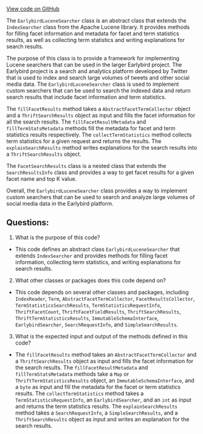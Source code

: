 [View code on GitHub](https://github.com/misbahsy/the-algorithm/src/java/com/twitter/search/earlybird/search/EarlybirdLuceneSearcher.java)

The `EarlybirdLuceneSearcher` class is an abstract class that extends the `IndexSearcher` class from the Apache Lucene library. It provides methods for filling facet information and metadata for facet and term statistics results, as well as collecting term statistics and writing explanations for search results. 

The purpose of this class is to provide a framework for implementing Lucene searchers that can be used in the larger Earlybird project. The Earlybird project is a search and analytics platform developed by Twitter that is used to index and search large volumes of tweets and other social media data. The `EarlybirdLuceneSearcher` class is used to implement custom searchers that can be used to search the indexed data and return search results that include facet information and term statistics.

The `fillFacetResults` method takes a `AbstractFacetTermCollector` object and a `ThriftSearchResults` object as input and fills the facet information for all the search results. The `fillFacetResultMetadata` and `fillTermStatsMetadata` methods fill the metadata for facet and term statistics results respectively. The `collectTermStatistics` method collects term statistics for a given request and returns the results. The `explainSearchResults` method writes explanations for the search results into a `ThriftSearchResults` object.

The `FacetSearchResults` class is a nested class that extends the `SearchResultsInfo` class and provides a way to get facet results for a given facet name and top K value.

Overall, the `EarlybirdLuceneSearcher` class provides a way to implement custom searchers that can be used to search and analyze large volumes of social media data in the Earlybird platform.
## Questions: 
 1. What is the purpose of this code?
- This code defines an abstract class `EarlybirdLuceneSearcher` that extends `IndexSearcher` and provides methods for filling facet information, collecting term statistics, and writing explanations for search results.

2. What other classes or packages does this code depend on?
- This code depends on several other classes and packages, including `IndexReader`, `Term`, `AbstractFacetTermCollector`, `FacetResultsCollector`, `TermStatisticsSearchResults`, `TermStatisticsRequestInfo`, `ThriftFacetCount`, `ThriftFacetFieldResults`, `ThriftSearchResults`, `ThriftTermStatisticsResults`, `ImmutableSchemaInterface`, `EarlybirdSearcher`, `SearchRequestInfo`, and `SimpleSearchResults`.

3. What is the expected input and output of the methods defined in this code?
- The `fillFacetResults` method takes an `AbstractFacetTermCollector` and a `ThriftSearchResults` object as input and fills the facet information for the search results. The `fillFacetResultMetadata` and `fillTermStatsMetadata` methods take a `Map` or `ThriftTermStatisticsResults` object, an `ImmutableSchemaInterface`, and a `byte` as input and fill the metadata for the facet or term statistics results. The `collectTermStatistics` method takes a `TermStatisticsRequestInfo`, an `EarlybirdSearcher`, and an `int` as input and returns the term statistics results. The `explainSearchResults` method takes a `SearchRequestInfo`, a `SimpleSearchResults`, and a `ThriftSearchResults` object as input and writes an explanation for the search results.